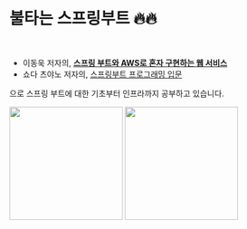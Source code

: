 # 불타는 스프링부트 🔥🔥

<img alt="" src="https://img.shields.io/badge/Java-11.0.1-yellow?style=flat-square&logo=java"> <img alt="" src="https://img.shields.io/badge/SpringBoot__version-2.1.7.RELEASE-yellowgreen?style=flat-square&logo=spring"> <img alt="" src="https://img.shields.io/badge/Gradle-4.10.2-blue?style=flat-square&logo=gradle">


- 이동욱 저자의, [**스프링 부트와 AWS로 혼자 구현하는 웹 서비스**](https://jojoldu.tistory.com/463)  
- 쇼다 츠야노 저자의, [스프링부트 프로그래밍 입문](http://www.yes24.com/Product/Goods/38138619)

으로 스프링 부트에 대한 기초부터 인프라까지 공부하고 있습니다.

<div>
<img src='https://user-images.githubusercontent.com/48408417/98798374-2b292600-2451-11eb-9c11-54cc64361e2d.png' width='200'>
<img src='http://image.yes24.com/goods/38138619/800x0' width="200">
</div>


